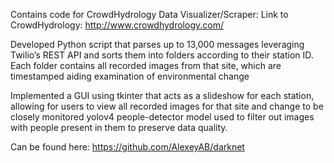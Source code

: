 Contains code for CrowdHydrology Data Visualizer/Scraper:
Link to CrowdHydrology: http://www.crowdhydrology.com/

Developed Python script that parses up to 13,000 messages leveraging Twilio’s REST API and sorts them into folders according to their station ID. 
Each folder contains all recorded images from that site, which are timestamped aiding examination of environmental change

Implemented a GUI using tkinter that acts as a slideshow for each station, allowing for users to view all recorded images for that site and change to be closely monitored
yolov4 people-detector model used to filter out images with people present in them to preserve data quality. 

Can be found here: https://github.com/AlexeyAB/darknet
